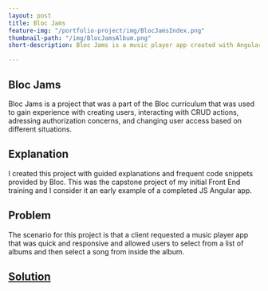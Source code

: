 ```yaml
---
layout: post
title: Bloc Jams
feature-img: "/portfolio-project/img/BlocJamsIndex.png"
thumbnail-path: "/img/BlocJamsAlbum.png"
short-description: Bloc Jams is a music player app created with Angular.

---
```


Bloc Jams
--------------

Bloc Jams is a project that was a part of the Bloc curriculum that was used to gain experience with creating users, interacting with CRUD actions,
adressing authorization concerns, and changing user access based on different situations.

Explanation
-----
I created this project with guided explanations and frequent code snippets provided by Bloc. This was the capstone project of my initial Front End training and
I consider it an early example of a completed JS Angular app.

Problem
-----
The scenario for this project is that a client requested a music player app that was quick and responsive and allowed users to select from a list of albums and then
select a song from inside the album.

[Solution](https://github.com/dwaite498/bloc-jams-angular)
-----
